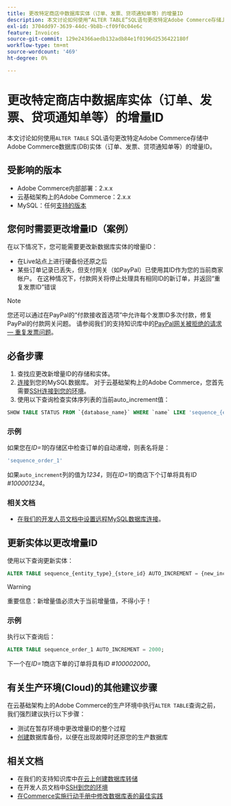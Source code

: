 ```yaml
---
title: 更改特定商店中数据库实体（订单、发票、贷项通知单等）的增量ID
description: 本文讨论如何使用“ALTER TABLE”SQL语句更改特定Adobe Commerce存储上Adobe Commerce数据库(DB)实体（订单、发票、贷项通知单等）的增量ID。
exl-id: 3704dd97-3639-44dc-9b8b-cf09f0c04e6c
feature: Invoices
source-git-commit: 129e24366aedb132adb84e1f0196d2536422180f
workflow-type: tm+mt
source-wordcount: '469'
ht-degree: 0%

---
```


# 更改特定商店中数据库实体（订单、发票、贷项通知单等）的增量ID

本文讨论如何使用`ALTER TABLE` SQL语句更改特定Adobe Commerce存储中Adobe Commerce数据库(DB)实体（订单、发票、贷项通知单等）的增量ID。

## 受影响的版本

* Adobe Commerce内部部署：2.x.x
* 云基础架构上的Adobe Commerce：2.x.x
* MySQL：任何[支持的版本](https://experienceleague.adobe.com/en/docs/commerce-operations/installation-guide/system-requirements)

## 您何时需要更改增量ID（案例）

在以下情况下，您可能需要更改新数据库实体的增量ID：

* 在Live站点上进行硬备份还原之后
* 某些订单记录已丢失，但支付网关（如PayPal）已使用其ID作为您的当前商家帐户。 在这种情况下，付款网关将停止处理具有相同ID的新订单，并返回“重复发票ID”错误

>[!NOTE]
>
>您还可以通过在PayPal的“付款接收首选项”中允许每个发票ID多次付款，修复PayPal的付款网关问题。 请参阅我们的支持知识库中的[PayPal网关被拒绝的请求 — 重复发票问题](https://experienceleague.adobe.com/en/docs/experience-cloud-kcs/kbarticles/ka-26838)。

## 必备步骤

1. 查找应更改新增量ID的存储和实体。
1. [连接](https://experienceleague.adobe.com/en/docs/commerce-operations/installation-guide/prerequisites/database-server/mysql-remote)到您的MySQL数据库。 对于云基础架构上的Adobe Commerce，您首先需要[SSH连接到您的环境](https://experienceleague.adobe.com/docs/commerce-cloud-service/user-guide/develop/secure-connections.html)。
1. 使用以下查询检查实体序列表的当前auto\_increment值：

```sql
SHOW TABLE STATUS FROM `{database_name}` WHERE `name` LIKE 'sequence_{entity_type}_{store_id}';
```

### 示例

如果您在&#x200B;*ID=1*&#x200B;的存储区中检查订单的自动递增，则表名将是：

```sql
'sequence_order_1'
```

如果`auto_increment`列的值为&#x200B;*1234*，则在&#x200B;*ID=1*&#x200B;的商店下个订单将具有&#x200B;*ID \#100001234*。

### 相关文档

* [在我们的开发人员文档中设置远程MySQL数据库连接](https://experienceleague.adobe.com/en/docs/commerce-operations/installation-guide/prerequisites/database-server/mysql-remote)。

## 更新实体以更改增量ID

使用以下查询更新实体：

```sql
ALTER TABLE sequence_{entity_type}_{store_id} AUTO_INCREMENT = {new_increment_value};
```

>[!WARNING]
>
>重要信息：新增量值必须大于当前增量值，不得小于！

### 示例

执行以下查询后：

```sql
ALTER TABLE sequence_order_1 AUTO_INCREMENT = 2000;
```

下一个在&#x200B;*ID=1*&#x200B;商店下单的订单将具有&#x200B;*ID \#100002000*。

## 有关生产环境(Cloud)的其他建议步骤

在云基础架构上的Adobe Commerce的生产环境中执行`ALTER TABLE`查询之前，我们强烈建议执行以下步骤：

* 测试在暂存环境中更改增量ID的整个过程
* [创建](/help/how-to/general/create-database-dump-on-cloud.md)数据库备份，以便在出现故障时还原您的生产数据库

## 相关文档

* 在我们的支持知识库中[在云上创建数据库转储](/help/how-to/general/create-database-dump-on-cloud.md)
* 在开发人员文档中[SSH到您的环境](https://experienceleague.adobe.com/docs/commerce-cloud-service/user-guide/develop/secure-connections.html)
* [在Commerce实施行动手册中修改数据库表的最佳实践](https://experienceleague.adobe.com/en/docs/commerce-operations/implementation-playbook/best-practices/development/modifying-core-and-third-party-tables#why-adobe-recommends-avoiding-modifications)
